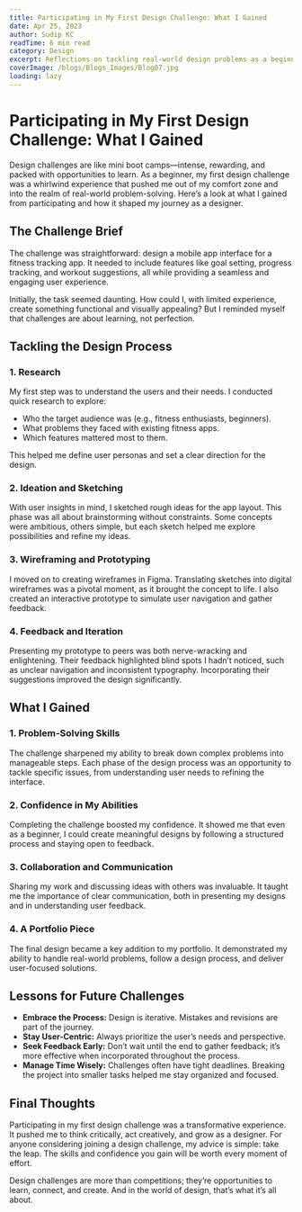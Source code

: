 ```yaml
---
title: Participating in My First Design Challenge: What I Gained 
date: Apr 25, 2023 
author: Sudip KC 
readTime: 6 min read 
category: Design 
excerpt: Reflections on tackling real-world design problems as a beginner. 
coverImage: /blogs/Blogs_Images/Blog07.jpg
loading: lazy
---
```


# Participating in My First Design Challenge: What I Gained

Design challenges are like mini boot camps—intense, rewarding, and packed with opportunities to learn. As a beginner, my first design challenge was a whirlwind experience that pushed me out of my comfort zone and into the realm of real-world problem-solving. Here’s a look at what I gained from participating and how it shaped my journey as a designer.

## The Challenge Brief

The challenge was straightforward: design a mobile app interface for a fitness tracking app. It needed to include features like goal setting, progress tracking, and workout suggestions, all while providing a seamless and engaging user experience.

Initially, the task seemed daunting. How could I, with limited experience, create something functional and visually appealing? But I reminded myself that challenges are about learning, not perfection.

## Tackling the Design Process

### 1. Research

My first step was to understand the users and their needs. I conducted quick research to explore:

- Who the target audience was (e.g., fitness enthusiasts, beginners).
- What problems they faced with existing fitness apps.
- Which features mattered most to them.

This helped me define user personas and set a clear direction for the design.

### 2. Ideation and Sketching

With user insights in mind, I sketched rough ideas for the app layout. This phase was all about brainstorming without constraints. Some concepts were ambitious, others simple, but each sketch helped me explore possibilities and refine my ideas.

### 3. Wireframing and Prototyping

I moved on to creating wireframes in Figma. Translating sketches into digital wireframes was a pivotal moment, as it brought the concept to life. I also created an interactive prototype to simulate user navigation and gather feedback.

### 4. Feedback and Iteration

Presenting my prototype to peers was both nerve-wracking and enlightening. Their feedback highlighted blind spots I hadn’t noticed, such as unclear navigation and inconsistent typography. Incorporating their suggestions improved the design significantly.

## What I Gained

### 1. Problem-Solving Skills

The challenge sharpened my ability to break down complex problems into manageable steps. Each phase of the design process was an opportunity to tackle specific issues, from understanding user needs to refining the interface.

### 2. Confidence in My Abilities

Completing the challenge boosted my confidence. It showed me that even as a beginner, I could create meaningful designs by following a structured process and staying open to feedback.

### 3. Collaboration and Communication

Sharing my work and discussing ideas with others was invaluable. It taught me the importance of clear communication, both in presenting my designs and in understanding user feedback.

### 4. A Portfolio Piece

The final design became a key addition to my portfolio. It demonstrated my ability to handle real-world problems, follow a design process, and deliver user-focused solutions.

## Lessons for Future Challenges

- **Embrace the Process:** Design is iterative. Mistakes and revisions are part of the journey.
- **Stay User-Centric:** Always prioritize the user’s needs and perspective.
- **Seek Feedback Early:** Don’t wait until the end to gather feedback; it’s more effective when incorporated throughout the process.
- **Manage Time Wisely:** Challenges often have tight deadlines. Breaking the project into smaller tasks helped me stay organized and focused.

## Final Thoughts

Participating in my first design challenge was a transformative experience. It pushed me to think critically, act creatively, and grow as a designer. For anyone considering joining a design challenge, my advice is simple: take the leap. The skills and confidence you gain will be worth every moment of effort.

Design challenges are more than competitions; they’re opportunities to learn, connect, and create. And in the world of design, that’s what it’s all about.

